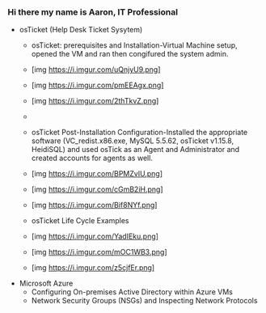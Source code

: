 ### Hi there my name is Aaron, IT Professional
* osTicket (Help Desk Ticket Sysytem)
  - osTicket: prerequisites and Installation-Virtual Machine setup, opened the VM and ran then congifured the system admin.
  - [img https://i.imgur.com/uQnjyU9.png]
  - [img https://i.imgur.com/pmEEAgx.png]
  - [img https://i.imgur.com/2thTkvZ.png]
  -
  - osTicket Post-Installation Configuration-Installed the appropriate software (VC_redist.x86.exe, MySQL 5.5.62, osTicket v1.15.8, HeidiSQL) and used osTick as an Agent and Administrator and created accounts for agents as well.
  - [img https://i.imgur.com/BPMZvIU.png]
  - [img https://i.imgur.com/cGmB2iH.png]
  - [img https://i.imgur.com/Bif8NYf.png]
  
  - osTicket Life Cycle Examples
  - [img https://i.imgur.com/YadIEku.png]
  - [img https://i.imgur.com/mOC1WB3.png]
  - [img https://i.imgur.com/z5cjfEr.png]
* Microsoft Azure
  - Configuring On-premises Active Directory within Azure VMs
  - Network Security Groups (NSGs) and Inspecting Network Protocols   
